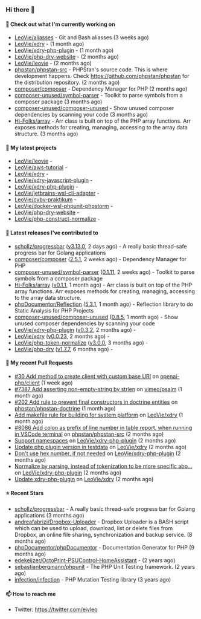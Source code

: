 ### Hi there 👋

#### 👷 Check out what I'm currently working on

- [LeoVie/aliasses](https://github.com/LeoVie/aliasses) - Git and Bash aliasses (3 weeks ago)
- [LeoVie/xdry](https://github.com/LeoVie/xdry) -  (1 month ago)
- [LeoVie/xdry-php-plugin](https://github.com/LeoVie/xdry-php-plugin) -  (1 month ago)
- [LeoVie/php-dry-website](https://github.com/LeoVie/php-dry-website) -  (2 months ago)
- [LeoVie/leovie](https://github.com/LeoVie/leovie) -  (2 months ago)
- [phpstan/phpstan-src](https://github.com/phpstan/phpstan-src) - PHPStan&#39;s source code. This is where development happens. Check https://github.com/phpstan/phpstan for the distribution repository. (2 months ago)
- [composer/composer](https://github.com/composer/composer) - Dependency Manager for PHP (2 months ago)
- [composer-unused/symbol-parser](https://github.com/composer-unused/symbol-parser) - Toolkit to parse symbols from a composer package (3 months ago)
- [composer-unused/composer-unused](https://github.com/composer-unused/composer-unused) - Show unused composer dependencies by scanning your code (3 months ago)
- [Hi-Folks/array](https://github.com/Hi-Folks/array) - Arr class is built on top of the PHP array functions. Arr exposes methods for creating, managing, accessing to the array data structure. (3 months ago)

#### 🌱 My latest projects

- [LeoVie/leovie](https://github.com/LeoVie/leovie) - 
- [LeoVie/aws-tutorial](https://github.com/LeoVie/aws-tutorial) - 
- [LeoVie/xdry](https://github.com/LeoVie/xdry) - 
- [LeoVie/xdry-javascript-plugin](https://github.com/LeoVie/xdry-javascript-plugin) - 
- [LeoVie/xdry-php-plugin](https://github.com/LeoVie/xdry-php-plugin) - 
- [LeoVie/jetbrains-wsl-cli-adapter](https://github.com/LeoVie/jetbrains-wsl-cli-adapter) - 
- [LeoVie/cvbv-praktikum](https://github.com/LeoVie/cvbv-praktikum) - 
- [LeoVie/docker-wsl-phpunit-phpstorm](https://github.com/LeoVie/docker-wsl-phpunit-phpstorm) - 
- [LeoVie/php-dry-website](https://github.com/LeoVie/php-dry-website) - 
- [LeoVie/php-construct-normalize](https://github.com/LeoVie/php-construct-normalize) - 

#### 🔭 Latest releases I've contributed to

- [schollz/progressbar](https://github.com/schollz/progressbar) ([v3.13.0](https://github.com/schollz/progressbar/releases/tag/v3.13.0), 2 days ago) - A really basic thread-safe progress bar for Golang applications
- [composer/composer](https://github.com/composer/composer) ([2.5.1](https://github.com/composer/composer/releases/tag/2.5.1), 2 weeks ago) - Dependency Manager for PHP
- [composer-unused/symbol-parser](https://github.com/composer-unused/symbol-parser) ([0.1.11](https://github.com/composer-unused/symbol-parser/releases/tag/0.1.11), 2 weeks ago) - Toolkit to parse symbols from a composer package
- [Hi-Folks/array](https://github.com/Hi-Folks/array) ([v0.1.1](https://github.com/Hi-Folks/array/releases/tag/v0.1.1), 1 month ago) - Arr class is built on top of the PHP array functions. Arr exposes methods for creating, managing, accessing to the array data structure.
- [phpDocumentor/Reflection](https://github.com/phpDocumentor/Reflection) ([5.3.1](https://github.com/phpDocumentor/Reflection/releases/tag/5.3.1), 1 month ago) - Reflection library to do Static Analysis for PHP Projects
- [composer-unused/composer-unused](https://github.com/composer-unused/composer-unused) ([0.8.5](https://github.com/composer-unused/composer-unused/releases/tag/0.8.5), 1 month ago) - Show unused composer dependencies by scanning your code
- [LeoVie/xdry-php-plugin](https://github.com/LeoVie/xdry-php-plugin) ([v0.3.2](https://github.com/LeoVie/xdry-php-plugin/releases/tag/v0.3.2), 2 months ago) - 
- [LeoVie/xdry](https://github.com/LeoVie/xdry) ([v0.0.23](https://github.com/LeoVie/xdry/releases/tag/v0.0.23), 2 months ago) - 
- [LeoVie/php-token-normalize](https://github.com/LeoVie/php-token-normalize) ([v3.0.0](https://github.com/LeoVie/php-token-normalize/releases/tag/v3.0.0), 3 months ago) - 
- [LeoVie/php-dry](https://github.com/LeoVie/php-dry) ([v1.7.7](https://github.com/LeoVie/php-dry/releases/tag/v1.7.7), 6 months ago) - 

#### 🔨 My recent Pull Requests

- [#30 Add method to create client with custom base URI](https://github.com/openai-php/client/pull/31) on [openai-php/client](https://github.com/openai-php/client) (1 week ago)
- [#7387 Add asserting non-empty-string by strlen](https://github.com/vimeo/psalm/pull/8761) on [vimeo/psalm](https://github.com/vimeo/psalm) (1 month ago)
- [#202 Add rule to prevent final constructors in doctrine entities](https://github.com/phpstan/phpstan-doctrine/pull/395) on [phpstan/phpstan-doctrine](https://github.com/phpstan/phpstan-doctrine) (1 month ago)
- [Add makefile rule for building for system platform](https://github.com/LeoVie/xdry/pull/42) on [LeoVie/xdry](https://github.com/LeoVie/xdry) (1 month ago)
- [#8086 Add colon as prefix of line number in table report, when running in VSCode terminal](https://github.com/phpstan/phpstan-src/pull/1901) on [phpstan/phpstan-src](https://github.com/phpstan/phpstan-src) (2 months ago)
- [Support namespaces](https://github.com/LeoVie/xdry-php-plugin/pull/21) on [LeoVie/xdry-php-plugin](https://github.com/LeoVie/xdry-php-plugin) (2 months ago)
- [Update php plugin version in testdata](https://github.com/LeoVie/xdry/pull/35) on [LeoVie/xdry](https://github.com/LeoVie/xdry) (2 months ago)
- [Don&#39;t use hex number, if not needed](https://github.com/LeoVie/xdry-php-plugin/pull/20) on [LeoVie/xdry-php-plugin](https://github.com/LeoVie/xdry-php-plugin) (2 months ago)
- [Normalize by parsing, instead of tokenization to be more specific abo…](https://github.com/LeoVie/xdry-php-plugin/pull/19) on [LeoVie/xdry-php-plugin](https://github.com/LeoVie/xdry-php-plugin) (2 months ago)
- [Update xdry-php-plugin](https://github.com/LeoVie/xdry/pull/34) on [LeoVie/xdry](https://github.com/LeoVie/xdry) (2 months ago)

#### ⭐ Recent Stars

- [schollz/progressbar](https://github.com/schollz/progressbar) - A really basic thread-safe progress bar for Golang applications (3 months ago)
- [andreafabrizi/Dropbox-Uploader](https://github.com/andreafabrizi/Dropbox-Uploader) - Dropbox Uploader is a BASH script which can be used to upload, download, list or delete files from Dropbox, an online file sharing, synchronization and backup service. (8 months ago)
- [phpDocumentor/phpDocumentor](https://github.com/phpDocumentor/phpDocumentor) - Documentation Generator for PHP  (9 months ago)
- [edekeijzer/OctoPrint-PSUControl-HomeAssistant](https://github.com/edekeijzer/OctoPrint-PSUControl-HomeAssistant) -  (2 years ago)
- [sebastianbergmann/phpunit](https://github.com/sebastianbergmann/phpunit) - The PHP Unit Testing framework. (2 years ago)
- [infection/infection](https://github.com/infection/infection) - PHP Mutation Testing library (3 years ago)

#### 📫 How to reach me

- Twitter: https://twitter.com/eivleo
